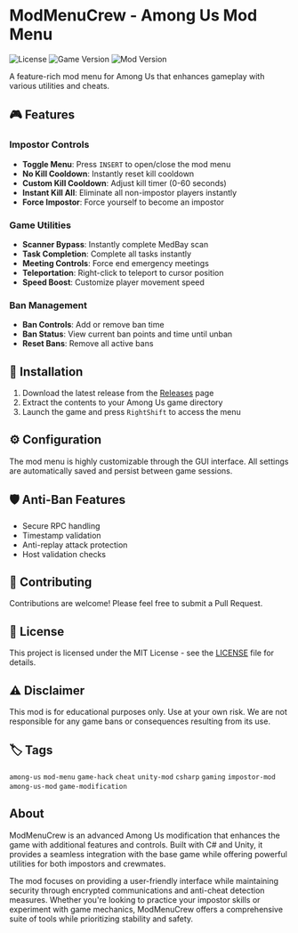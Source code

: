 # ModMenuCrew - Among Us Mod Menu

![License](https://img.shields.io/badge/license-MIT-blue.svg)
![Game Version](https://img.shields.io/badge/Among%20Us-2024.11.26-red)
![Mod Version](https://img.shields.io/badge/version-2.0.0-green)

A feature-rich mod menu for Among Us that enhances gameplay with various utilities and cheats.

## 🎮 Features

### Impostor Controls
- **Toggle Menu**: Press `INSERT` to open/close the mod menu
- **No Kill Cooldown**: Instantly reset kill cooldown
- **Custom Kill Cooldown**: Adjust kill timer (0-60 seconds)
- **Instant Kill All**: Eliminate all non-impostor players instantly
- **Force Impostor**: Force yourself to become an impostor

### Game Utilities
- **Scanner Bypass**: Instantly complete MedBay scan
- **Task Completion**: Complete all tasks instantly
- **Meeting Controls**: Force end emergency meetings
- **Teleportation**: Right-click to teleport to cursor position
- **Speed Boost**: Customize player movement speed

### Ban Management
- **Ban Controls**: Add or remove ban time
- **Ban Status**: View current ban points and time until unban
- **Reset Bans**: Remove all active bans

## 🚀 Installation

1. Download the latest release from the [Releases](https://github.com/MRLuke956/ModMenuCrew/releases) page
2. Extract the contents to your Among Us game directory
3. Launch the game and press `RightShift` to access the menu

## ⚙️ Configuration

The mod menu is highly customizable through the GUI interface. All settings are automatically saved and persist between game sessions.

## 🛡️ Anti-Ban Features

- Secure RPC handling
- Timestamp validation
- Anti-replay attack protection
- Host validation checks

## 🤝 Contributing

Contributions are welcome! Please feel free to submit a Pull Request.

## 📝 License

This project is licensed under the MIT License - see the [LICENSE](LICENSE) file for details.

## ⚠️ Disclaimer

This mod is for educational purposes only. Use at your own risk. We are not responsible for any game bans or consequences resulting from its use.

## 🏷️ Tags

`among-us` `mod-menu` `game-hack` `cheat` `unity-mod` `csharp` `gaming` `impostor-mod` `among-us-mod` `game-modification`

## About

ModMenuCrew is an advanced Among Us modification that enhances the game with additional features and controls. Built with C# and Unity, it provides a seamless integration with the base game while offering powerful utilities for both impostors and crewmates.

The mod focuses on providing a user-friendly interface while maintaining security through encrypted communications and anti-cheat detection measures. Whether you're looking to practice your impostor skills or experiment with game mechanics, ModMenuCrew offers a comprehensive suite of tools while prioritizing stability and safety.
